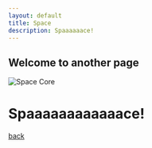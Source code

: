 ```yaml
---
layout: default
title: Space
description: Spaaaaaace!
---
```


## Welcome to another page

![Space Core](https://i1.theportalwiki.net/img/b/bc/SpaceCore.png?s=128)

# Spaaaaaaaaaaaace!

[back](./)
